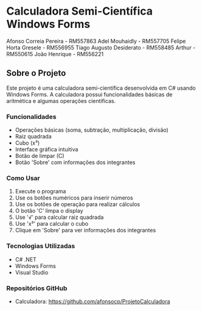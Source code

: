 # Calculadora Semi-Científica Windows Forms

Afonso Correia Pereira - RM557863
Adel Mouhaidly - RM557705
Felipe Horta Gresele - RM556955
Tiago Augusto Desiderato - RM558485
Arthur - RM550615
João Henrique - RM556221

## Sobre o Projeto

Este projeto é uma calculadora semi-científica desenvolvida em C# usando Windows Forms. A calculadora possui funcionalidades básicas de aritmética e algumas operações científicas.

### Funcionalidades

- Operações básicas (soma, subtração, multiplicação, divisão)
- Raiz quadrada
- Cubo (x³)
- Interface gráfica intuitiva
- Botão de limpar (C)
- Botão 'Sobre' com informações dos integrantes

### Como Usar

1. Execute o programa
2. Use os botões numéricos para inserir números
3. Use os botões de operação para realizar cálculos
4. O botão 'C' limpa o display
5. Use '√' para calcular raiz quadrada
6. Use 'x³' para calcular o cubo
7. Clique em 'Sobre' para ver informações dos integrantes

### Tecnologias Utilizadas

- C# .NET
- Windows Forms
- Visual Studio

### Repositórios GitHub
- Calculadora: https://github.com/afonsocp/ProjetoCalculadora
